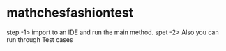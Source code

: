 # mathchesfashiontest


step -1> import to an IDE and run the main method.
spet -2> Also you can run through Test cases
